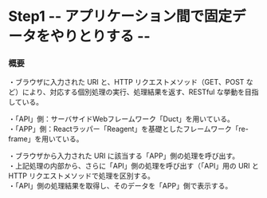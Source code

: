 # Step1 -- アプリケーション間で固定データをやりとりする --

### 概要

・ブラウザに入力された URI と、HTTP リクエストメソッド（GET、POST など）により、対応する個別処理の実行、処理結果を返す、RESTful な挙動を目指している。<br>

・「API」側：サーバサイドWebフレームワーク「Duct」を用いている。<br>
・「APP」側：Reactラッパー「Reagent」を基礎としたフレームワーク「re-frame」を用いている。<br>

・ブラウザから入力された URI に該当する「APP」側の処理を呼び出す。<br>
・上記処理の内部から、さらに「API」側の処理を呼び出す（「API」用の URI と HTTP リクエストメソッドで処理を区別する。<br>
・「API」側の処理結果を取得し、そのデータを「APP」側で表示する。<br>
